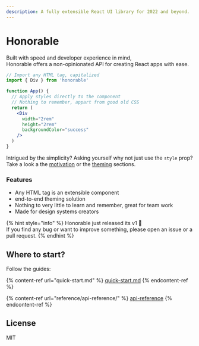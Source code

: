 ```yaml
---
description: A fully extensible React UI library for 2022 and beyond.
---
```


# Honorable

Built with speed and developer experience in mind, \
Honorable offers a non-opinionated API for creating React apps with ease.&#x20;

```jsx
// Import any HTML tag, capitalized
import { Div } from 'honorable'

function App() {
  // Apply styles directly to the component
  // Nothing to remember, appart from good old CSS
  return (
    <Div 
      width="2rem"
      height="2rem"
      backgroundColor="success"
    />   
  )
}
```

Intrigued by the simplicity? Asking yourself why not just use the `style` prop?\
Take a look a the [motivation](motivation.md) or the [theming](theming.md) sections.

### Features

* Any HTML tag is an extensible component
* end-to-end theming solution
* Nothing to very little to learn and remember, great for team work
* Made for design systems creators

{% hint style="info" %}
Honorable just released its v1 :tada:\
If you find any bug or want to improve something, please open an issue or a pull request.
{% endhint %}

## Where to start?

Follow the guides:

{% content-ref url="quick-start.md" %}
[quick-start.md](quick-start.md)
{% endcontent-ref %}

{% content-ref url="reference/api-reference/" %}
[api-reference](reference/api-reference/)
{% endcontent-ref %}

## License

MIT
